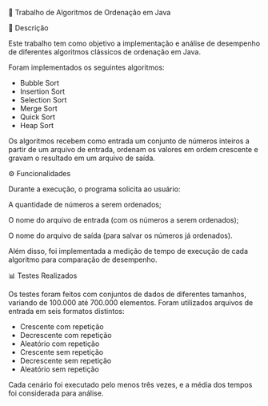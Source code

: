 📘 Trabalho de Algoritmos de Ordenação em Java

📌 Descrição

Este trabalho tem como objetivo a implementação e análise de desempenho de diferentes algoritmos clássicos de ordenação em Java.

Foram implementados os seguintes algoritmos:

- Bubble Sort
- Insertion Sort
- Selection Sort
- Merge Sort
- Quick Sort
- Heap Sort

Os algoritmos recebem como entrada um conjunto de números inteiros a partir de um arquivo de entrada, ordenam os valores em ordem crescente e gravam o resultado em um arquivo de saída.

⚙️ Funcionalidades

Durante a execução, o programa solicita ao usuário:

A quantidade de números a serem ordenados;

O nome do arquivo de entrada (com os números a serem ordenados);

O nome do arquivo de saída (para salvar os números já ordenados).

Além disso, foi implementada a medição de tempo de execução de cada algoritmo para comparação de desempenho.

📊 Testes Realizados

Os testes foram feitos com conjuntos de dados de diferentes tamanhos, variando de 100.000 até 700.000 elementos.
Foram utilizados arquivos de entrada em seis formatos distintos:

- Crescente com repetição
- Decrescente com repetição
- Aleatório com repetição
- Crescente sem repetição
- Decrescente sem repetição
- Aleatório sem repetição

Cada cenário foi executado pelo menos três vezes, e a média dos tempos foi considerada para análise.
